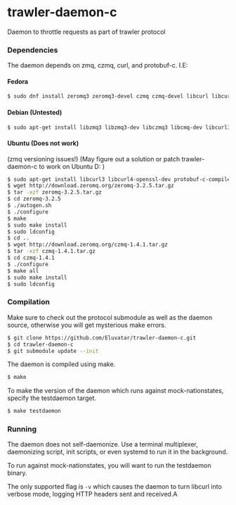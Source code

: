 trawler-daemon-c
================

Daemon to throttle requests as part of trawler protocol

### Dependencies

The daemon depends on zmq, czmq, curl, and protobuf-c. I.E:

#### Fedora
```sh
$ sudo dnf install zeromq3 zeromq3-devel czmq czmq-devel libcurl libcurl-devel protobuf-c protobuf-c-devel
```

#### Debian (Untested)
```sh
$ sudo apt-get install libzmq3 libzmq3-dev libczmq3 libcmq-dev libcurl3 libcurl4-dev protobuf-c-compiler libprotobuf-c-dev
```

#### Ubuntu (Does not work)
(zmq versioning issues!) (May figure out a solution or patch trawler-daemon-c to work on Ubuntu D: )
```sh
$ sudo apt-get install libcurl3 libcurl4-openssl-dev protobuf-c-compiler libprotobuf-c0-dev
$ wget http://download.zeromq.org/zeromq-3.2.5.tar.gz
$ tar -xzf zeromq-3.2.5.tar.gz
$ cd zeromq-3.2.5
$ ./autogen.sh
$ ./configure
$ make
$ sudo make install
$ sudo ldconfig
$ cd ..
$ wget http://download.zeromq.org/czmq-1.4.1.tar.gz
$ tar -xzf czmq-1.4.1.tar.gz
$ cd czmq-1.4.1
$ ./configure
$ make all
$ sudo make install
$ sudo ldconfig
```

### Compilation

Make sure to check out the protocol submodule as well as the daemon source, otherwise you will get mysterious make errors.

```sh
$ git clone https://github.com/Eluvatar/trawler-daemon-c.git
$ cd trawler-daemon-c
$ git submodule update --init
```

The daemon is compiled using make.

```sh
$ make 
```

To make the version of the daemon which runs against mock-nationstates, specify the testdaemon target.

```sh
$ make testdaemon
```

### Running

The daemon does not self-daemonize. Use a terminal multiplexer, daemonizing script, init scripts, or even systemd to run it in the background.

To run against mock-nationstates, you will want to run the testdaemon binary.

The only supported flag is `-v` which causes the daemon to turn libcurl into verbose mode, logging HTTP headers sent and received.A
